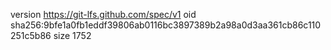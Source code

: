 version https://git-lfs.github.com/spec/v1
oid sha256:9bfe1a0fb1eddf39806ab0116bc3897389b2a98a0d3aa361cb86c110251c5b86
size 1752
